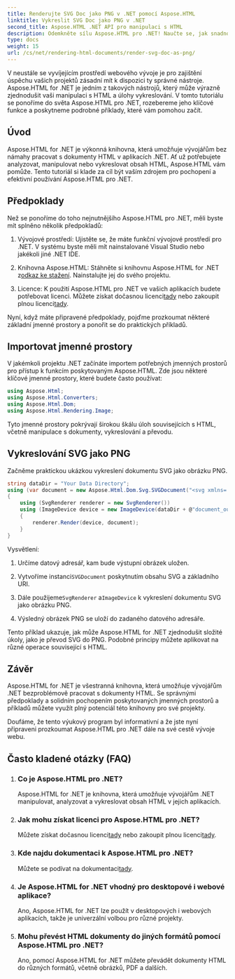 ```yaml
---
title: Renderujte SVG Doc jako PNG v .NET pomocí Aspose.HTML
linktitle: Vykreslit SVG Doc jako PNG v .NET
second_title: Aspose.HTML .NET API pro manipulaci s HTML
description: Odemkněte sílu Aspose.HTML pro .NET! Naučte se, jak snadno vykreslit dokument SVG jako PNG. Ponořte se do podrobných příkladů a nejčastějších dotazů. Začněte hned!
type: docs
weight: 15
url: /cs/net/rendering-html-documents/render-svg-doc-as-png/
---
```


V neustále se vyvíjejícím prostředí webového vývoje je pro zajištění úspěchu vašich projektů zásadní mít k dispozici ty správné nástroje. Aspose.HTML for .NET je jedním z takových nástrojů, který může výrazně zjednodušit vaši manipulaci s HTML a úlohy vykreslování. V tomto tutoriálu se ponoříme do světa Aspose.HTML pro .NET, rozebereme jeho klíčové funkce a poskytneme podrobné příklady, které vám pomohou začít.

## Úvod

Aspose.HTML for .NET je výkonná knihovna, která umožňuje vývojářům bez námahy pracovat s dokumenty HTML v aplikacích .NET. Ať už potřebujete analyzovat, manipulovat nebo vykreslovat obsah HTML, Aspose.HTML vám pomůže. Tento tutoriál si klade za cíl být vaším zdrojem pro pochopení a efektivní používání Aspose.HTML pro .NET.

## Předpoklady

Než se ponoříme do toho nejnutnějšího Aspose.HTML pro .NET, měli byste mít splněno několik předpokladů:

1. Vývojové prostředí: Ujistěte se, že máte funkční vývojové prostředí pro .NET. V systému byste měli mít nainstalované Visual Studio nebo jakékoli jiné .NET IDE.

2.  Knihovna Aspose.HTML: Stáhněte si knihovnu Aspose.HTML for .NET z[odkaz ke stažení](https://releases.aspose.com/html/net/). Nainstalujte jej do svého projektu.

3.  Licence: K použití Aspose.HTML pro .NET ve vašich aplikacích budete potřebovat licenci. Můžete získat dočasnou licenci[tady](https://purchase.aspose.com/temporary-license/) nebo zakoupit plnou licenci[tady](https://purchase.aspose.com/buy).

Nyní, když máte připravené předpoklady, pojďme prozkoumat některé základní jmenné prostory a ponořit se do praktických příkladů.

## Importovat jmenné prostory

V jakémkoli projektu .NET začínáte importem potřebných jmenných prostorů pro přístup k funkcím poskytovaným Aspose.HTML. Zde jsou některé klíčové jmenné prostory, které budete často používat:

```csharp
using Aspose.Html;
using Aspose.Html.Converters;
using Aspose.Html.Dom;
using Aspose.Html.Rendering.Image;
```

Tyto jmenné prostory pokrývají širokou škálu úloh souvisejících s HTML, včetně manipulace s dokumenty, vykreslování a převodu.

## Vykreslování SVG jako PNG

Začněme praktickou ukázkou vykreslení dokumentu SVG jako obrázku PNG.

```csharp
string dataDir = "Your Data Directory";
using (var document = new Aspose.Html.Dom.Svg.SVGDocument("<svg xmlns='http://www.w3.org/2000/svg'><circle cx='50' cy='50' r='40'/></svg>", @"c:\work\"))
{
    using (SvgRenderer renderer = new SvgRenderer())
    using (ImageDevice device = new ImageDevice(dataDir + @"document_out.png"))
    {
        renderer.Render(device, document);
    }
}
```

Vysvětlení:

1. Určíme datový adresář, kam bude výstupní obrázek uložen.

2.  Vytvoříme instanci`SVGDocument` poskytnutím obsahu SVG a základního URI.

3.  Dále použijeme`SvgRenderer` a`ImageDevice` k vykreslení dokumentu SVG jako obrázku PNG.

4. Výsledný obrázek PNG se uloží do zadaného datového adresáře.

Tento příklad ukazuje, jak může Aspose.HTML for .NET zjednodušit složité úkoly, jako je převod SVG do PNG. Podobné principy můžete aplikovat na různé operace související s HTML.

## Závěr

Aspose.HTML for .NET je všestranná knihovna, která umožňuje vývojářům .NET bezproblémově pracovat s dokumenty HTML. Se správnými předpoklady a solidním pochopením poskytovaných jmenných prostorů a příkladů můžete využít plný potenciál této knihovny pro své projekty.

Doufáme, že tento výukový program byl informativní a že jste nyní připraveni prozkoumat Aspose.HTML pro .NET dále na své cestě vývoje webu.

## Často kladené otázky (FAQ)

1. ### Co je Aspose.HTML pro .NET?
   Aspose.HTML for .NET je knihovna, která umožňuje vývojářům .NET manipulovat, analyzovat a vykreslovat obsah HTML v jejich aplikacích.

2. ### Jak mohu získat licenci pro Aspose.HTML pro .NET?
    Můžete získat dočasnou licenci[tady](https://purchase.aspose.com/temporary-license/) nebo zakoupit plnou licenci[tady](https://purchase.aspose.com/buy).

3. ### Kde najdu dokumentaci k Aspose.HTML pro .NET?
    Můžete se podívat na dokumentaci[tady](https://reference.aspose.com/html/net/).

4. ### Je Aspose.HTML for .NET vhodný pro desktopové i webové aplikace?
   Ano, Aspose.HTML for .NET lze použít v desktopových i webových aplikacích, takže je univerzální volbou pro různé projekty.

5. ### Mohu převést HTML dokumenty do jiných formátů pomocí Aspose.HTML pro .NET?
   Ano, pomocí Aspose.HTML for .NET můžete převádět dokumenty HTML do různých formátů, včetně obrázků, PDF a dalších.
